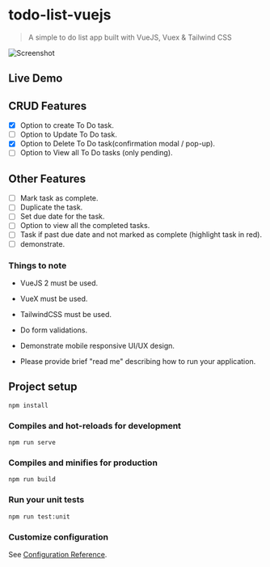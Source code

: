 # todo-list-vuejs

> A simple to do list app built with VueJS, Vuex &amp; Tailwind CSS

![Screenshot](./screenshot1.png)

## Live Demo

## CRUD Features
* [x] Option to create To Do task.
* [ ] Option to Update To Do task.
* [x] Option to Delete To Do task(confirmation modal / pop-up).
* [ ] Option to View all To Do tasks (only pending).

## Other Features
* [ ] Mark task as complete.
* [ ] Duplicate the task.
* [ ] Set due date for the task.
* [ ] Option to view all the completed tasks.
* [ ] Task if past due date and not marked as complete (highlight task in red).
* [ ] demonstrate.

### Things to note
- VueJS 2 must be used.

- VueX must be used.

- TailwindCSS must be used.

- Do form validations.

- Demonstrate mobile responsive UI/UX design.

- Please provide brief "read me" describing how to run your application.

## Project setup
```
npm install
```

### Compiles and hot-reloads for development
```
npm run serve
```

### Compiles and minifies for production
```
npm run build
```

### Run your unit tests
```
npm run test:unit
```

### Customize configuration
See [Configuration Reference](https://cli.vuejs.org/config/).
